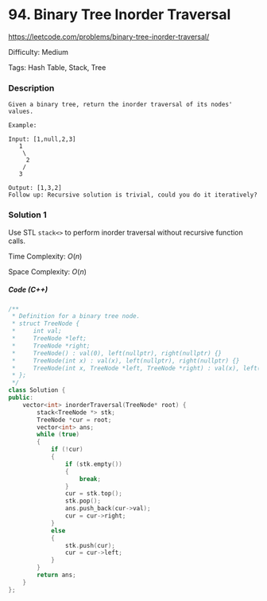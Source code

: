 # 94. Binary Tree Inorder Traversal

<https://leetcode.com/problems/binary-tree-inorder-traversal/>

Difficulty: Medium

Tags: Hash Table, Stack, Tree

### Description
```plain
Given a binary tree, return the inorder traversal of its nodes' values.

Example:

Input: [1,null,2,3]
   1
    \
     2
    /
   3

Output: [1,3,2]
Follow up: Recursive solution is trivial, could you do it iteratively?
```

### Solution 1
Use STL `stack<>` to perform inorder traversal without recursive function calls.

Time Complexity: $O(n)$

Space Complexity: $O(n)$

##### Code (C++)
```cpp
/**
 * Definition for a binary tree node.
 * struct TreeNode {
 *     int val;
 *     TreeNode *left;
 *     TreeNode *right;
 *     TreeNode() : val(0), left(nullptr), right(nullptr) {}
 *     TreeNode(int x) : val(x), left(nullptr), right(nullptr) {}
 *     TreeNode(int x, TreeNode *left, TreeNode *right) : val(x), left(left), right(right) {}
 * };
 */
class Solution {
public:
    vector<int> inorderTraversal(TreeNode* root) {
        stack<TreeNode *> stk;
        TreeNode *cur = root;
        vector<int> ans;
        while (true)
        {
            if (!cur)
            {
                if (stk.empty())
                {
                    break;
                }
                cur = stk.top();
                stk.pop();
                ans.push_back(cur->val);
                cur = cur->right;
            }
            else
            {
                stk.push(cur);
                cur = cur->left;
            }
        }
        return ans;
    }
};
```
